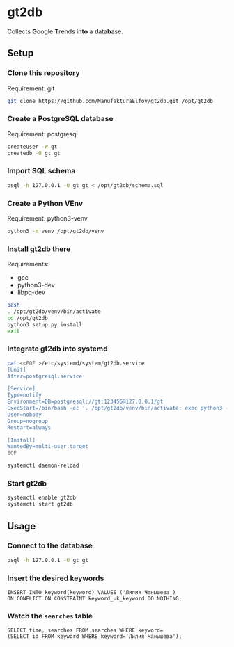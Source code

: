 # gt2db

Collects **G**oogle **T**rends in**to** a **d**ata**b**ase.

## Setup

### Clone this repository

Requirement: git

```bash
git clone https://github.com/ManufakturaElfov/gt2db.git /opt/gt2db
```

### Create a PostgreSQL database

Requirement: postgresql

```bash
createuser -W gt
createdb -O gt gt
```

### Import SQL schema

```bash
psql -h 127.0.0.1 -U gt gt < /opt/gt2db/schema.sql
```

### Create a Python VEnv

Requirement: python3-venv

```bash
python3 -m venv /opt/gt2db/venv
```

### Install gt2db there

Requirements:

* gcc
* python3-dev
* libpq-dev

```bash
bash
. /opt/gt2db/venv/bin/activate
cd /opt/gt2db
python3 setup.py install
exit
```

### Integrate gt2db into systemd

```bash
cat <<EOF >/etc/systemd/system/gt2db.service
[Unit]
After=postgresql.service

[Service]
Type=notify
Environment=DB=postgresql://gt:123456@127.0.0.1/gt
ExecStart=/bin/bash -ec '. /opt/gt2db/venv/bin/activate; exec python3 -m gt2db.daemon'
User=nobody
Group=nogroup
Restart=always

[Install]
WantedBy=multi-user.target
EOF

systemctl daemon-reload
```

### Start gt2db

```bash
systemctl enable gt2db
systemctl start gt2db
```

## Usage

### Connect to the database

```bash
psql -h 127.0.0.1 -U gt gt
```

### Insert the desired keywords

```postgresql
INSERT INTO keyword(keyword) VALUES ('Лилия Чанышева')
ON CONFLICT ON CONSTRAINT keyword_uk_keyword DO NOTHING;
```

### Watch the `searches` table

```postgresql
SELECT time, searches FROM searches WHERE keyword=
(SELECT id FROM keyword WHERE keyword='Лилия Чанышева');
```
